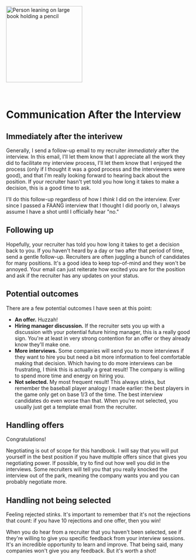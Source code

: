 <img style="margin: 0 auto; max-width:13rem; margin-bottom: 2rem" width="208" height="208" alt="Person leaning on large book holding a pencil" src="/after.svg" />

# Communication After the Interview

<star />

## Immediately after the interivew

Generally, I send a follow-up email to my recruiter _immediately_ after the interview. In this email, I'll let them know that I appreciate all the work they did to facilitate my interview process, I'll let them know that I enjoyed the process (only if I thought it was a good process and the interviewers were good), and that I'm really looking forward to hearing back about the position. If your recruiter hasn't yet told you how long it takes to make a decision, this is a good time to ask.

I'll do this follow-up regardless of how I _think_ I did on the interview. Ever since I passed a FAANG interview that I thought I did poorly on, I always assume I have a shot until I officially hear "no."

## Following up

Hopefully, your recruiter has told you how long it takes to get a decision back to you. If you haven't heard by a day or two after that period of time, send a gentle follow-up. Recruiters are often juggling a bunch of candidates for many positions. It's a good idea to keep top-of-mind and they won't be annoyed. Your email can just reiterate how excited you are for the position and ask if the recruiter has any updates on your status.

## Potential outcomes

There are a few potential outcomes I have seen at this point:

- **An offer.** Huzzah!
- **Hiring manager discussion.** If the recruiter sets you up with a discussion with your potential future hiring manager, this is a really good sign. You're at least in very strong contention for an offer or they already know they'll make one.
- **More interviews.** Some companies will send you to more interviews if they want to hire you but need a bit more information to feel comfortable making that decision. Which having to do more interviews can be frustrating, I think this is actually a great result! The company is willing to spend more time and energy on hiring you.
- **Not selected.** My most frequent result! This always stinks, but remember the baseball player analogy I made earlier: the best players in the game only get on base 1/3 of the time. The best interview candidates do even worse than that. When you're not selected, you usually just get a template email from the recruiter.

## Handling offers

Congratulations!

Negotiating is out of scope for this handbook. I will say that you will put yourself in the best position if you have multiple offers since that gives you negotiating power. If possible, try to find out how well you did in the interviews. Some recruiters will tell you that you really knocked the interview out of the park, meaning the company wants you and you can probably negotiate more.

## Handling not being selected

Feeling rejected stinks. It's important to remember that it's not the rejections that count: if you have 10 rejections and one offer, then you win!

When you do hear from a recruiter that you haven't been selected, see if they're willing to give you specific feedback from your interview sessions. It's an incredible opportunity to learn and improve. That being said, many companies won't give you any feedback. But it's worth a shot!

<foot />
